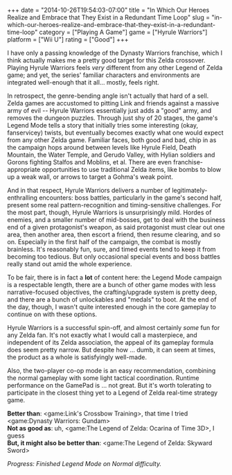 +++
date = "2014-10-26T19:54:03-07:00"
title = "In Which Our Heroes Realize and Embrace that They Exist in a Redundant Time Loop"
slug = "in-which-our-heroes-realize-and-embrace-that-they-exist-in-a-redundant-time-loop"
category = ["Playing A Game"]
game = ["Hyrule Warriors"]
platform = ["Wii U"]
rating = ["Good"]
+++

I have only a passing knowledge of the Dynasty Warriors franchise, which I think actually makes me a pretty good target for this Zelda crossover.  Playing Hyrule Warriors feels <i>very</i> different from any other Legend of Zelda game; and yet, the series' familiar characters and environments are integrated well-enough that it all... mostly, feels right.

In retrospect, the genre-bending angle isn't actually that hard of a sell.  Zelda games are accustomed to pitting Link and friends against a massive army of evil -- Hyrule Warriors essentially just adds a "good" army, and removes the dungeon puzzles.  Through just shy of 20 stages, the game's Legend Mode tells a story that initially tries some interesting (okay, fanservicey) twists, but eventually becomes exactly what one would expect from any other Zelda game.  Familiar faces, both good and bad, chip in as the campaign hops around between levels like Hyrule Field, Death Mountain, the Water Temple, and Gerudo Valley, with Hylian soldiers and Gorons fighting Stalfos and Moblins, et al.  There are even franchise-appropriate opportunities to use traditional Zelda items, like bombs to blow up a weak wall, or arrows to target a Gohma's weak point.

And in that respect, Hyrule Warriors delivers a number of legitimately-enthralling encounters: boss battles, particularly in the game's second half, present some real pattern-recognition and timing-sensitive challenges.  For the most part, though, Hyrule Warriors is unsurprisingly mild.  Hordes of enemies, and a smaller number of mid-bosses, get to deal with the business end of a given protagonist's weapon, as said protagonist must clear out one area, then another area, then escort a friend, then resume clearing, and so on.  Especially in the first half of the campaign, the combat is mostly brainless.  It's reasonably fun, sure, and timed events tend to keep it from becoming too tedious.  But only occasional special events and boss battles really stand out amid the whole experience.

To be fair, there is in fact a <b>lot</b> of content here: the Legend Mode campaign is a respectable length, there are a bunch of other game modes with less narrative-focused objectives, the crafting/upgrade system is pretty deep, and there are a bunch of unlockables and "medals" to boot.  At the end of the day, though, I wasn't quite interested enough in the core gameplay to continue on with these options.

Hyrule Warriors is a successful spin-off, and almost certainly <i>some</i> fun for any Zelda fan.  It's not exactly what I would call a masterpiece, and independent of its Zelda association, the appeal of its gameplay formula does seem pretty narrow.  But despite how ... dumb, it can seem at times, the product as a whole is satisfyingly well-made.

Also, the two-player co-op mode is an easy recommendation, combining the normal gameplay with some light tactical coordination.  Runtime performance on the GamePad is ... not great.  But it's worth tolerating to participate in the closest thing yet to a Legend of Zelda real-time strategy game.

<b>Better than</b>: <game:Link's Crossbow Training>, that time I tried <game:Dynasty Warriors: Gundam>  
<b>Not as good as</b>: uh, <game:The Legend of Zelda: Ocarina of Time 3D>, I guess  
<b>But, it might also be better than</b>: <game:The Legend of Zelda: Skyward Sword>

<i>Progress: Finished Legend Mode on Normal difficulty.</i>